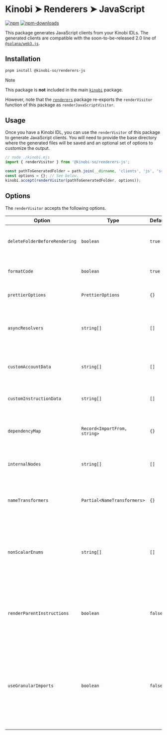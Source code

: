 # Kinobi ➤ Renderers ➤ JavaScript

[![npm][npm-image]][npm-url]
[![npm-downloads][npm-downloads-image]][npm-url]

[npm-downloads-image]: https://img.shields.io/npm/dm/@kinobi-so/renderers-js.svg?style=flat
[npm-image]: https://img.shields.io/npm/v/@kinobi-so/renderers-js.svg?style=flat&label=%40kinobi-so%2Frenderers-js
[npm-url]: https://www.npmjs.com/package/@kinobi-so/renderers-js

This package generates JavaScript clients from your Kinobi IDLs. The generated clients are compatible with the soon-to-be-released 2.0 line of [`@solana/web3.js`](https://github.com/solana-labs/solana-web3.js).

## Installation

```sh
pnpm install @kinobi-so/renderers-js
```

> [!NOTE]
> This package is **not** included in the main [`kinobi`](../library) package.
>
> However, note that the [`renderers`](../renderers) package re-exports the `renderVisitor` function of this package as `renderJavaScriptVisitor`.

## Usage

Once you have a Kinobi IDL, you can use the `renderVisitor` of this package to generate JavaScript clients. You will need to provide the base directory where the generated files will be saved and an optional set of options to customize the output.

```ts
// node ./kinobi.mjs
import { renderVisitor } from '@kinobi-so/renderers-js';

const pathToGeneratedFolder = path.join(__dirname, 'clients', 'js', 'src', 'generated');
const options = {}; // See below.
kinobi.accept(renderVisitor(pathToGeneratedFolder, options));
```

## Options

The `renderVisitor` accepts the following options.

| Option                        | Type                         | Default | Description                                                                                                                                                                                                                                                     |
| ----------------------------- | ---------------------------- | ------- | --------------------------------------------------------------------------------------------------------------------------------------------------------------------------------------------------------------------------------------------------------------- |
| `deleteFolderBeforeRendering` | `boolean`                    | `true`  | Whether the base directory should be cleaned before generating new files.                                                                                                                                                                                       |
| `formatCode`                  | `boolean`                    | `true`  | Whether we should use Prettier to format the generated code.                                                                                                                                                                                                    |
| `prettierOptions`             | `PrettierOptions`            | `{}`    | The options to use when formatting the code using Prettier.                                                                                                                                                                                                     |
| `asyncResolvers`              | `string[]`                   | `[]`    | The exhaustive list of `ResolverValueNode`'s names whose implementation is asynchronous in JavaScript.                                                                                                                                                          |
| `customAccountData`           | `string[]`                   | `[]`    | The names of all `AccountNodes` whose data should be manually written in JavaScript.                                                                                                                                                                            |
| `customInstructionData`       | `string[]`                   | `[]`    | The names of all `InstructionNodes` whose data should be manually written in JavaScript.                                                                                                                                                                        |
| `dependencyMap`               | `Record<ImportFrom, string>` | `{}`    | A mapping between import aliases and their actual package name or path in JavaScript                                                                                                                                                                            |
| `internalNodes`               | `string[]`                   | `[]`    | The names of all nodes that should be generated but not exported by the `index.ts` files.                                                                                                                                                                       |
| `nameTransformers`            | `Partial<NameTransformers>`  | `{}`    | An object that enables us to override the names of any generated type, constant or function.                                                                                                                                                                    |
| `nonScalarEnums`              | `string[]`                   | `[]`    | The names of enum variants with no data that should be treated as a data union instead of a native `enum` type. This is only useful if you are referencing an enum value in your Kinobi IDL.                                                                    |
| `renderParentInstructions`    | `boolean`                    | `false` | When using nested instructions, whether the parent instructions should also be rendered. When set to `false` (default), only the instruction leaves are being rendered.                                                                                         |
| `useGranularImports`          | `boolean`                    | `false` | Whether to import the `@solana/web3.js` library using sub-packages such as `@solana/addresses` or `@solana/codecs-strings`. When set to `true`, the main `@solana/web3.js` library is used which enables generated clients to install it as a `peerDependency`. |

